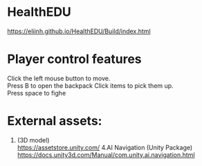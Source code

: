 # HealthEDU
https://eliinh.github.io/HealthEDU/Build/index.html


# Player control features
Click the left mouse button to move.  
Press B to open the backpack
Click items to pick them up.  
Press space to fighe


# External assets:  
1. (3D model)  
https://assetstore.unity.com/
4.AI Navigation (Unity Package)   
https://docs.unity3d.com/Manual/com.unity.ai.navigation.html
